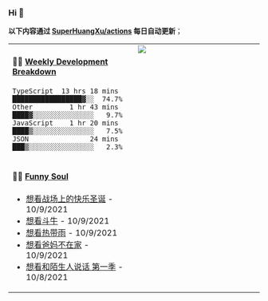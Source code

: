 
### Hi 👋

**以下内容通过 <a href="https://github.com/SuperHuangXu/SuperHuangXu/actions" target="_blank">SuperHuangXu/actions</a> 每日自动更新**；

<table width="800px">
<tr>
<td valign="top" width="50%">

#### 🏊‍♂️ <a href="https://gist.github.com/SuperHuangXu/d3e32e70ad1d22b5a3c5e8fc3c67dcc5" target="_blank">Weekly Development Breakdown</a>

```text
TypeScript  13 hrs 18 mins  █████████████████▓░░  74.7%
Other         1 hr 43 mins  ████▓░░░░░░░░░░░░░░░   9.7%
JavaScript    1 hr 20 mins  ████▒░░░░░░░░░░░░░░░   7.5%
JSON               24 mins  ███▒░░░░░░░░░░░░░░░░   2.3%
```

</td>
<td valign="top" width="50%">
<a href="https://github.com/SuperHuangXu">
  <img align="center" src="https://github-readme-stats.vercel.app/api/top-langs/?username=SuperHuangXu&layout=compact&theme=radical" />
</a>
</td>
</tr>
<tr>
<td valign="top" width="50%">

#### 🤾‍♂️ <a href="https://www.douban.com/people/135404786/" target="_blank">Funny Soul</a>

* <a href='http://movie.douban.com/subject/1303535/' target='_blank'>想看战场上的快乐圣诞</a> - 10/9/2021
* <a href='http://movie.douban.com/subject/4009651/' target='_blank'>想看斗牛</a> - 10/9/2021
* <a href='http://movie.douban.com/subject/30371819/' target='_blank'>想看热带雨</a> - 10/9/2021
* <a href='http://movie.douban.com/subject/24324730/' target='_blank'>想看爸妈不在家</a> - 10/9/2021
* <a href='http://movie.douban.com/subject/27075258/' target='_blank'>想看和陌生人说话 第一季</a> - 10/8/2021

</td>
</tr>
</table>
